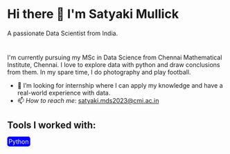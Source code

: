 # Hi there 👋 I'm Satyaki Mullick
 A passionate Data Scientist from India.
 #
I'm currently pursuing my MSc in Data Science from Chennai Mathematical Institute, Chennai. I love to explore data with python and draw conclusions from them. In my spare time, I do photography and play football.
- 🤔 I’m looking for internship where I can apply my knowledge and have a real-world experience with data.
- 📫 *How to reach me*:
      satyaki.mds2023@cmi.ac.in

## Tools I worked with:
 <span style="color:white; background-color:blue; padding: 3px; border-radius: 5px;">Python</span>
<!--
**satyaki-02/satyaki-02** is a ✨ _special_ ✨ repository because its `README.md` (this file) appears on your GitHub profile.

Here are some ideas to get you started:

- 🔭 I’m currently working on ...
- 🌱 I’m currently learning ...
- 👯 I’m looking to collaborate on ...
- 🤔 I’m looking for help with ...
- 💬 Ask me about ...
- 📫 How to reach me: ...
- 😄 Pronouns: ...
- ⚡ Fun fact: ...
-->
